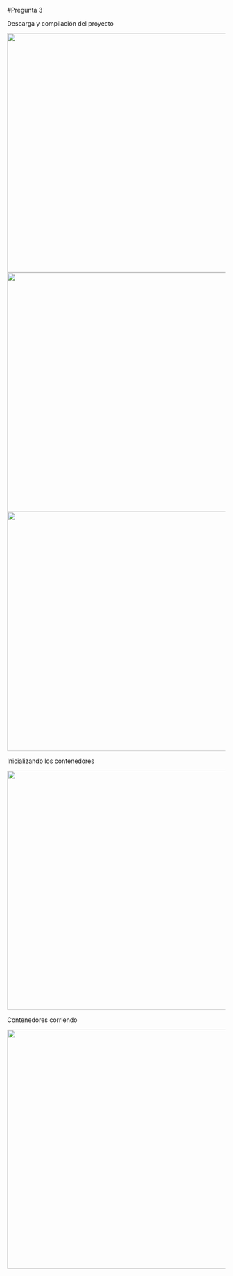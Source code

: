 #Pregunta 3


Descarga y compilación del proyecto

<img src="https://i.imgur.com/9OOSd06.png" height="550">

<img src="https://i.imgur.com/dP5sQgF.png" height="550">




<img src="https://i.imgur.com/JnevquA.png" height="550">


Inicializando los contenedores

<img src="https://i.imgur.com/HAXZMq7.png" height="550">



Contenedores corriendo

<img src="https://i.imgur.com/v9xguL6.png" height="550">
